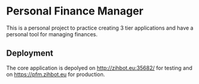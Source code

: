 # Personal Finance Manager

This is a personal project to practice creating 3 tier applications and have a personal tool for managing finances.

## Deployment
The core application is depolyed on http://zihbot.eu:35682/ for testing and on https://pfm.zihbot.eu for production.
